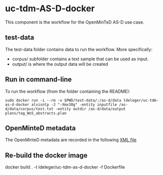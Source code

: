 # uc-tdm-AS-D-docker

This component is the workflow for the OpenMinTeD AS-D use case.

## test-data
The test-data folder contains data to run the workflow. More specifically:
* corpus/ subfolder contains a text sample that can be used as input.
* output/ is where the output data will be created

## Run in command-line

To run the workflow (from the folder containing the README):

```sudo docker run -i --rm -v $PWD/test-data/:/as-d/data ldeleger/uc-tdm-as-d-docker alvisnlp -J "-Xmx30g" -entity inputfile /as-d/data/corpus/test.txt -entity outdir /as-d/data/output plans/tag_WoS_abstracts.plan```

## OpenMinteD metadata

The OpenMinteD metadata are recorded in the following [XML file](as-d.metadata.xml)

## Re-build the docker image

docker build . -t ldeleger/uc-tdm-as-d-docker -f Dockerfile

